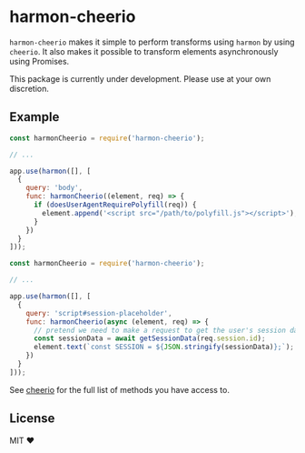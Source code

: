 # harmon-cheerio

`harmon-cheerio` makes it simple to perform transforms using `harmon` by using `cheerio`. It also makes it possible to transform elements asynchronously using Promises.

This package is currently under development. Please use at your own discretion.

## Example

```js
const harmonCheerio = require('harmon-cheerio');

// ...

app.use(harmon([], [
  {
    query: 'body',
    func: harmonCheerio((element, req) => {
      if (doesUserAgentRequirePolyfill(req)) {
        element.append('<script src="/path/to/polyfill.js"></script>');
      }
    })
  }
]));
```

```js
const harmonCheerio = require('harmon-cheerio');

// ...

app.use(harmon([], [
  {
    query: 'script#session-placeholder',
    func: harmonCheerio(async (element, req) => {
      // pretend we need to make a request to get the user's session data
      const sessionData = await getSessionData(req.session.id);
      element.text(`const SESSION = ${JSON.stringify(sessionData)};`);
    })
  }
]));
```

See [cheerio](https://github.com/cheeriojs/cheerio#api) for the full list of methods you have access to.

## License

MIT ❤️